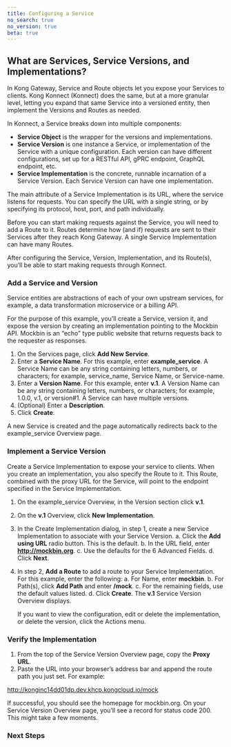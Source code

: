 ```yaml
---
title: Configuring a Service
no_search: true
no_version: true
beta: true
---
```


## What are Services, Service Versions, and Implementations?
In Kong Gateway, Service and Route objects let you expose your Services to clients. Kong Konnect (Konnect) does the same, but at a more granular level, letting you expand that same Service into a versioned entity, then implement the Versions and Routes as needed.

In Konnect, a Service breaks down into multiple components:
* **Service Object** is the wrapper for the versions and implementations.
* **Service Version** is one instance a Service, or implementation of the Service with a unique configuration. Each version can have different configurations, set up for a RESTful API, gPRC endpoint, GraphQL endpoint, etc.
* **Service Implementation** is the concrete, runnable incarnation of a Service Version. Each Service Version can have one implementation.

The main attribute of a Service Implementation is its URL, where the service listens for requests. You can specify the URL with a single string, or by specifying its protocol, host, port, and path individually.

Before you can start making requests against the Service, you will need to add a Route to it. Routes determine how (and if) requests are sent to their Services after they reach Kong Gateway. A single Service Implementation can have many Routes.

After configuring the Service, Version, Implementation, and its Route(s), you’ll be able to start making requests through Konnect.

### Add a Service and Version
Service entities are abstractions of each of your own upstream services, for example, a data transformation microservice or a billing API.

For the purpose of this example, you’ll create a Service, version it, and expose the version by creating an implementation pointing to the Mockbin API. Mockbin is an “echo” type public website that returns requests back to the requester as responses.

1. On the Services page, click **Add New Service**.
2. Enter a **Service Name**. For this example, enter **example_service**. A Service Name can be any string containing letters, numbers, or characters; for example, service_name, Service Name, or Service-name.
3. Enter a **Version Name**. For this example, enter **v.1**. A Version Name can be any string containing letters, numbers, or characters; for example, 1.0.0, v.1, or version#1. A Service can have multiple versions.
4. (Optional) Enter a **Description**.
5. Click **Create**.

A new Service is created and the page automatically redirects back to the example_service Overview page.

### Implement a Service Version
Create a Service Implementation to expose your service to clients. When you create an implementation, you also specify the Route to it. This Route, combined with the proxy URL for the Service, will point to the endpoint specified in the Service Implementation.

1. On the example_service Overview, in the Version section click **v.1**.
2. On the **v.1** Overview, click **New Implementation**.
3. In the Create Implementation dialog, in step 1, create a new Service Implementation to associate with your Service Version.
   a. Click the **Add using URL** radio button. This is the default.
   b. In the URL field, enter **http://mockbin.org**.
   c. Use the defaults for the 6 Advanced Fields.
   d. Click **Next**.
4. In step 2, **Add a Route** to add a route to your Service Implementation. For this example, enter the following:
   a. For Name, enter **mockbin**.
   b. For Path(s), click **Add Path** and enter **/mock**.
   c. For the remaining fields, use the default values listed.
   d. Click **Create**. The **v.1** Service Version Overview displays.

   If you want to view the configuration, edit or delete the implementation, or delete the version, click the Actions menu.

### Verify the Implementation
1. From the top of the Service Version Overview page, copy the **Proxy URL**.
2. Paste the URL into your browser’s address bar and append the route path you just set. For example:

http://konginc14dd01dp.dev.khcp.kongcloud.io/mock

If successful, you should see the homepage for mockbin.org. On your Service Version Overview page, you’ll see a record for status code 200. This might take a few moments.

### Next Steps
